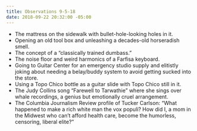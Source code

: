 ```yaml
---
title: Observations 9-5-18
date: 2018-09-22 20:32:00 -05:00
---
```


- The mattress on the sidewalk with bullet-hole-looking holes in it.
- Opening an old tool box and unleashing a decades-old horseradish smell.
- The concept of a “classically trained dumbass.”
- The noise floor and weird harmonics of a Farfisa keyboard.
- Going to Guitar Center for an emergency studio supply and elitistly joking about needing a belay/buddy system to avoid getting sucked into the store.
- Using a Topo Chico bottle as a guitar slide with Topo Chico still in it.
- The Judy Collins song “Farewell to Tarwathie” where she sings over whale recordings, a genius but emotionally cruel arrangement.
- The Columbia Journalism Review profile of Tucker Carlson: “What happened to make a rich white man the vox populi? How did I, a mom in the Midwest who can’t afford health care, become the humorless, censoring, liberal elite?”